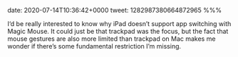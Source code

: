 date: 2020-07-14T10:36:42+0000
tweet: 1282987380664872965
%%%

I‘d be really interested to know why iPad doesn’t support app switching with Magic Mouse. It could just be that trackpad was the focus, but the fact that mouse gestures are also more limited than trackpad on Mac makes me wonder if there’s some fundamental restriction I’m missing.
